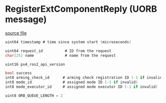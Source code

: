 # RegisterExtComponentReply (UORB message)



[source file](https://github.com/PX4/PX4-Autopilot/blob/main/msg/RegisterExtComponentReply.msg)

```c
uint64 timestamp # time since system start (microseconds)

uint64 request_id          # ID from the request
char[25] name              # name from the request

uint16 px4_ros2_api_version

bool success
int8 arming_check_id      # arming check registration ID (-1 if invalid)
int8 mode_id              # assigned mode ID (-1 if invalid)
int8 mode_executor_id     # assigned mode executor ID (-1 if invalid)

uint8 ORB_QUEUE_LENGTH = 2


```
